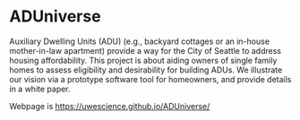 # ADUniverse

Auxiliary Dwelling Units (ADU) (e.g., backyard cottages or an in-house mother-in-law apartment) provide a way for the City of Seattle to address housing affordability. This project is about aiding owners of single family homes to assess eligibility and desirability for building ADUs. We illustrate our vision via a prototype software tool for homeowners, and provide details in a white paper.

Webpage is https://uwescience.github.io/ADUniverse/
